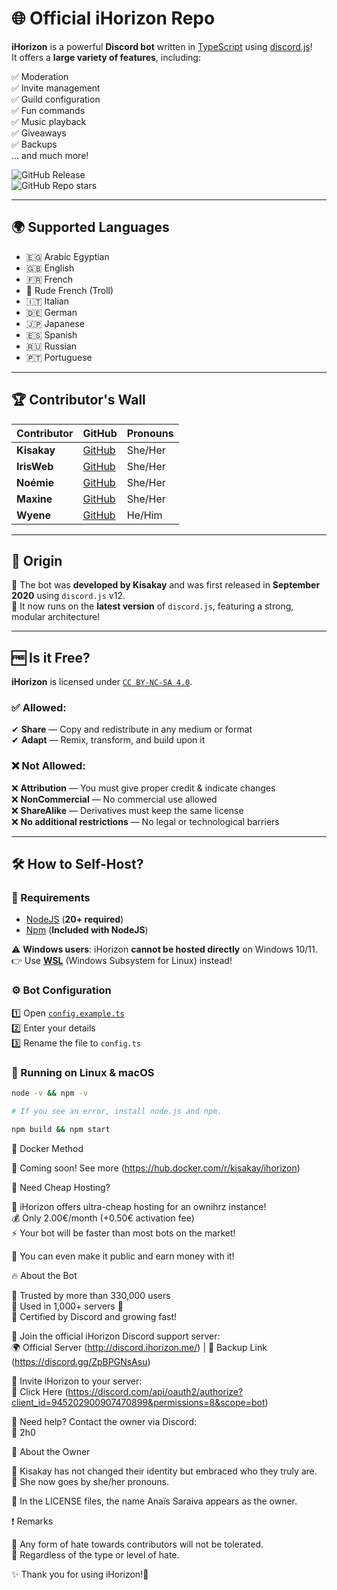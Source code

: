 # 🌐 Official iHorizon Repo  

**iHorizon** is a powerful **Discord bot** written in [TypeScript](https://www.typescriptlang.org/) using [discord.js](https://npmjs.com/discord.js)!  
It offers a **large variety of features**, including:  

✅ Moderation  
✅ Invite management  
✅ Guild configuration  
✅ Fun commands  
✅ Music playback  
✅ Giveaways  
✅ Backups  
... and much more!  

![GitHub Release](https://img.shields.io/github/v/release/ihrz/ihrz)  
![GitHub Repo stars](https://img.shields.io/github/stars/ihrz/ihrz)  

---  

## 🌍 Supported Languages  

- 🇪🇬 Arabic Egyptian  
- 🇬🇧 English  
- 🇫🇷 French  
- 🤬 Rude French (Troll)  
- 🇮🇹 Italian  
- 🇩🇪 German  
- 🇯🇵 Japanese  
- 🇪🇸 Spanish  
- 🇷🇺 Russian  
- 🇵🇹 Portuguese  

---  

## 🏆 Contributor's Wall  

| Contributor | GitHub | Pronouns |
|------------|--------|----------|
| **Kisakay** | [GitHub](https://github.com/Kisakay) | She/Her |
| **IrisWeb** | [GitHub](https://github.com/irisihrz) | She/Her |
| **Noémie** | [GitHub](https://github.com/name-shitty-github-profile) | She/Her |
| **Maxine** | [GitHub](https://github.com/mxi1n) | She/Her |
| **Wyene** | [GitHub](https://github.com/tryedandcatched) | He/Him |

---  

## 📜 Origin  

🚀 The bot was **developed by Kisakay** and was first released in **September 2020** using `discord.js` v12.  
🎉 It now runs on the **latest version** of `discord.js`, featuring a strong, modular architecture!  

---  

## 🆓 Is it Free?  

**iHorizon** is licensed under [`CC BY-NC-SA 4.0`](https://creativecommons.org/licenses/by-nc-sa/4.0/).  

### ✅ Allowed:  
✔ **Share** — Copy and redistribute in any medium or format  
✔ **Adapt** — Remix, transform, and build upon it  

### ❌ Not Allowed:  
❌ **Attribution** — You must give proper credit & indicate changes  
❌ **NonCommercial** — No commercial use allowed  
❌ **ShareAlike** — Derivatives must keep the same license  
❌ **No additional restrictions** — No legal or technological barriers  

---  

## 🛠 How to Self-Host?  

### 📌 Requirements  
- [NodeJS](https://nodejs.org) (**20+ required**)  
- [Npm](https://npmjs.com) (**Included with NodeJS**)  

⚠ **Windows users**: iHorizon **cannot be hosted directly** on Windows 10/11.  
👉 Use **[WSL](https://learn.microsoft.com/en-us/windows/wsl/install)** (Windows Subsystem for Linux) instead!  

### ⚙ Bot Configuration  
1️⃣ Open [`config.example.ts`](https://github.com/ihrz/ihrz/blob/dev/src/files/config.example.ts)  
2️⃣ Enter your details  
3️⃣ Rename the file to `config.ts`  

### 🚀 Running on Linux & macOS  

```bash
node -v && npm -v

# If you see an error, install node.js and npm.

npm build && npm start
```

🐳 Docker Method  

🚧 Coming soon! See more (https://hub.docker.com/r/kisakay/ihorizon)  

💸 Need Cheap Hosting?  

🎉 iHorizon offers ultra-cheap hosting for an ownihrz instance!  
💰 Only 2.00€/month (+0.50€ activation fee)  
⚡ Your bot will be faster than most bots on the market!  

🤖 You can even make it public and earn money with it!  

🔥 About the Bot  

🔹 Trusted by more than 330,000 users  
🔹 Used in 1,000+ servers 🎉  
🔹 Certified by Discord and growing fast!  

📌 Join the official iHorizon Discord support server:  
🌍 Official Server (http://discord.ihorizon.me/) | 🔗 Backup Link (https://discord.gg/ZpBPGNsAsu)  

📌 Invite iHorizon to your server:  
🤖 Click Here (https://discord.com/api/oauth2/authorize?client_id=945202900907470899&permissions=8&scope=bot)  

📌 Need help? Contact the owner via Discord:  
👤 2h0  

👤 About the Owner  

💖 Kisakay has not changed their identity but embraced who they truly are.  
💜 She now goes by she/her pronouns.  

📜 In the LICENSE files, the name Anaïs Saraiva appears as the owner.  

❗ Remarks  

🚨 Any form of hate towards contributors will not be tolerated.  
🚨 Regardless of the type or level of hate.  

✨ Thank you for using iHorizon!🚀  
